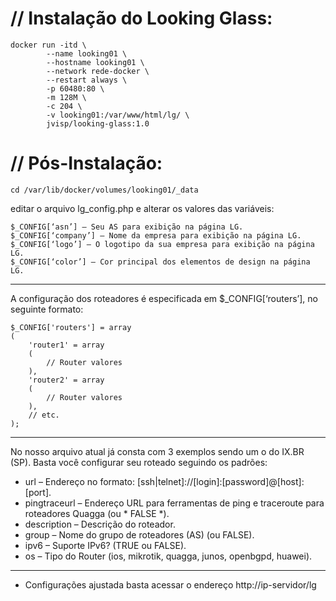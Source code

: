 // Instalação do Looking Glass:
=====================================
````
docker run -itd \
        --name looking01 \
        --hostname looking01 \
        --network rede-docker \
        --restart always \
        -p 60480:80 \
        -m 128M \
        -c 204 \
        -v looking01:/var/www/html/lg/ \
        jvisp/looking-glass:1.0
 ````       
// Pós-Instalação:
=====================================
````
cd /var/lib/docker/volumes/looking01/_data
````
editar o arquivo lg_config.php e alterar os valores das variáveis:
````
$_CONFIG[‘asn’] – Seu AS para exibição na página LG.
$_CONFIG[‘company’] – Nome da empresa para exibição na página LG.
$_CONFIG[‘logo’] – O logotipo da sua empresa para exibição na página LG.
$_CONFIG[‘color’] – Cor principal dos elementos de design na página LG.
````
----
A configuração dos roteadores é especificada em $_CONFIG[‘routers’], no seguinte formato:
````
$_CONFIG['routers'] = array
(
    'router1' = array
    (
        // Router valores
    ),
    'router2' = array
    (
        // Router valores
    ),
    // etc.
);
````
----
No nosso arquivo atual já consta com 3 exemplos sendo um o do IX.BR (SP). Basta você configurar seu roteado seguindo os padrões:

- url – Endereço no formato: [ssh|telnet]://[login]:[password]@[host]:[port].
- pingtraceurl – Endereço URL para ferramentas de ping e traceroute para roteadores Quagga (ou * FALSE *).
- description – Descrição do roteador.
- group – Nome do grupo de roteadores (AS) (ou FALSE).
- ipv6 – Suporte IPv6? (TRUE ou FALSE).
- os – Tipo do Router (ios, mikrotik, quagga, junos, openbgpd, huawei).
---

- Configurações ajustada basta acessar o endereço http://ip-servidor/lg
